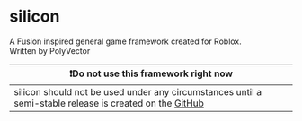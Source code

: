 # silicon
A Fusion inspired general game framework created for Roblox.\
Written by PolyVector

|❗Do not use this framework right now |
|-------------------------------------------------------------------------------------------------------------|
| silicon should not be used under any circumstances until a semi-stable release is created on the [GitHub](https://github.com/PolyVectors/silicon) |
